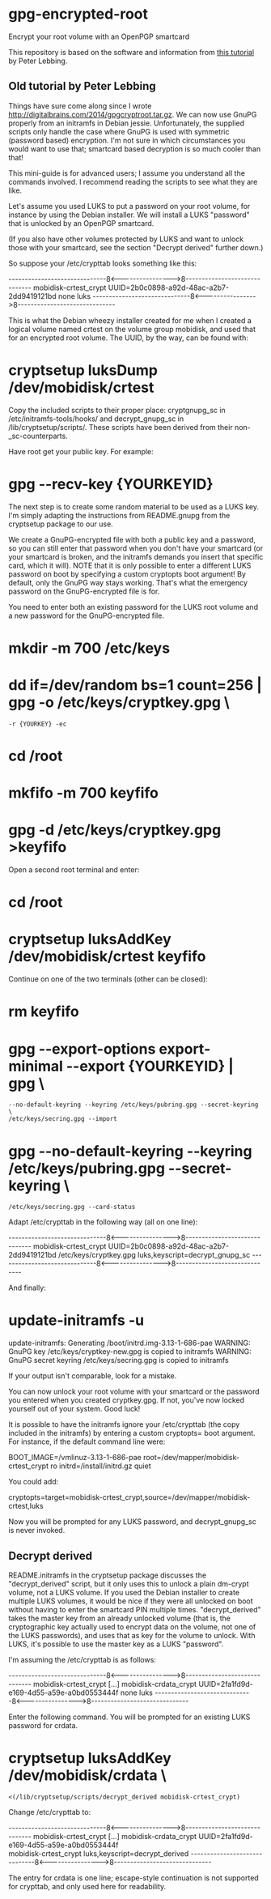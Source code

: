 # gpg-encrypted-root
Encrypt your root volume with an OpenPGP smartcard

This repository is based on the software and information from [this tutorial](http://digitalbrains.com/2014/gpgcryptroot) by Peter Lebbing.

## Old tutorial by Peter Lebbing

Things have sure come along since I wrote 
<http://digitalbrains.com/2014/gpgcryptroot.tar.gz>. We can now use GnuPG
properly from an initramfs in Debian jessie. Unfortunately, the supplied scripts
only handle the case where GnuPG is used with symmetric (password based)
encryption. I'm not sure in which circumstances you would want to use that;
smartcard based decryption is so much cooler than that!

This mini-guide is for advanced users; I assume you understand all the commands
involved. I recommend reading the scripts to see what they are like.

Let's assume you used LUKS to put a password on your root volume, for instance
by using the Debian installer. We will install a LUKS "password" that is
unlocked by an OpenPGP smartcard.
 
(If you also have other volumes protected by LUKS and want to unlock those with
your smartcard, see the section "Decrypt derived" further down.)

So suppose your /etc/crypttab looks something like this:

------------------------------8<---------------->8------------------------------
mobidisk-crtest_crypt UUID=2b0c0898-a92d-48ac-a2b7-2dd9419121bd none luks
------------------------------8<---------------->8------------------------------

This is what the Debian wheezy installer created for me when I created a logical
volume named crtest on the volume group mobidisk, and used that for an encrypted
root volume. The UUID, by the way, can be found with:

# cryptsetup luksDump /dev/mobidisk/crtest

Copy the included scripts to their proper place: cryptgnupg_sc in
/etc/initramfs-tools/hooks/ and decrypt_gnupg_sc in /lib/cryptsetup/scripts/.
These scripts have been derived from their non-_sc-counterparts.

Have root get your public key. For example:

# gpg --recv-key {YOURKEYID}

The next step is to create some random material to be used as a LUKS key. I'm
simply adapting the instructions from README.gnupg from the cryptsetup package
to our use.

We create a GnuPG-encrypted file with both a public key and a password, so you
can still enter that password when you don't have your smartcard (or your
smartcard is broken, and the initramfs demands you insert that specific card,
which it will). NOTE that it is only possible to enter a different LUKS password
on boot by specifying a custom cryptopts boot argument! By default, only the
GnuPG way stays working. That's what the emergency password on the
GnuPG-encrypted file is for.

You need to enter both an existing password for the LUKS root volume and a new
password for the GnuPG-encrypted file.

# mkdir -m 700 /etc/keys
# dd if=/dev/random bs=1 count=256 | gpg -o /etc/keys/cryptkey.gpg \
	-r {YOURKEY} -ec
# cd /root
# mkfifo -m 700 keyfifo
# gpg -d /etc/keys/cryptkey.gpg >keyfifo

Open a second root terminal and enter:

# cd /root
# cryptsetup luksAddKey /dev/mobidisk/crtest keyfifo

Continue on one of the two terminals (other can be closed):

# rm keyfifo
# gpg --export-options export-minimal --export {YOURKEYID} | gpg \
	--no-default-keyring --keyring /etc/keys/pubring.gpg --secret-keyring \
	/etc/keys/secring.gpg --import
# gpg --no-default-keyring --keyring /etc/keys/pubring.gpg --secret-keyring \
	/etc/keys/secring.gpg --card-status

Adapt /etc/crypttab in the following way (all on one line):

------------------------------8<---------------->8------------------------------
mobidisk-crtest_crypt UUID=2b0c0898-a92d-48ac-a2b7-2dd9419121bd
/etc/keys/cryptkey.gpg luks,keyscript=decrypt_gnupg_sc
------------------------------8<---------------->8------------------------------

And finally:

# update-initramfs -u
update-initramfs: Generating /boot/initrd.img-3.13-1-686-pae
WARNING: GnuPG key /etc/keys/cryptkey-new.gpg is copied to initramfs
WARNING: GnuPG secret keyring /etc/keys/secring.gpg is copied to initramfs

If your output isn't comparable, look for a mistake.

You can now unlock your root volume with your smartcard or the password you
entered when you created cryptkey.gpg. If not, you've now locked yourself out of
your system. Good luck!

It is possible to have the initramfs ignore your /etc/crypttab (the copy
included in the initramfs) by entering a custom cryptopts= boot argument. For
instance, if the default command line were:

BOOT_IMAGE=/vmlinuz-3.13-1-686-pae root=/dev/mapper/mobidisk-crtest_crypt ro initrd=/install/initrd.gz quiet

You could add:

cryptopts=target=mobidisk-crtest_crypt,source=/dev/mapper/mobidisk-crtest,luks

Now you will be prompted for any LUKS password, and decrypt_gnupg_sc is never invoked.

Decrypt derived
---------------

README.initramfs in the cryptsetup package discusses the "decrypt_derived"
script, but it only uses this to unlock a plain dm-crypt volume, not a LUKS
volume. If you used the Debian installer to create multiple LUKS volumes, it
would be nice if they were all unlocked on boot without having to enter the
smartcard PIN multiple times. "decrypt_derived" takes the master key from an
already unlocked volume (that is, the cryptographic key actually used to encrypt
data on the volume, not one of the LUKS passwords), and uses that as key for the
volume to unlock. With LUKS, it's possible to use the master key as a LUKS
"password".

I'm assuming the /etc/crypttab is as follows:

------------------------------8<---------------->8------------------------------
mobidisk-crtest_crypt [...]
mobidisk-crdata_crypt UUID=2fa1fd9d-e169-4d55-a59e-a0bd0553444f none luks
------------------------------8<---------------->8------------------------------

Enter the following command. You will be prompted for an existing LUKS password
for crdata.

# cryptsetup luksAddKey /dev/mobidisk/crdata \
	<(/lib/cryptsetup/scripts/decrypt_derived mobidisk-crtest_crypt)

Change /etc/crypttab to:

------------------------------8<---------------->8------------------------------
mobidisk-crtest_crypt [...]
mobidisk-crdata_crypt UUID=2fa1fd9d-e169-4d55-a59e-a0bd0553444f \
	mobidisk-crtest_crypt luks,keyscript=decrypt_derived
------------------------------8<---------------->8------------------------------

The entry for crdata is one line; escape-style continuation is not supported for
crypttab, and only used here for readability.

